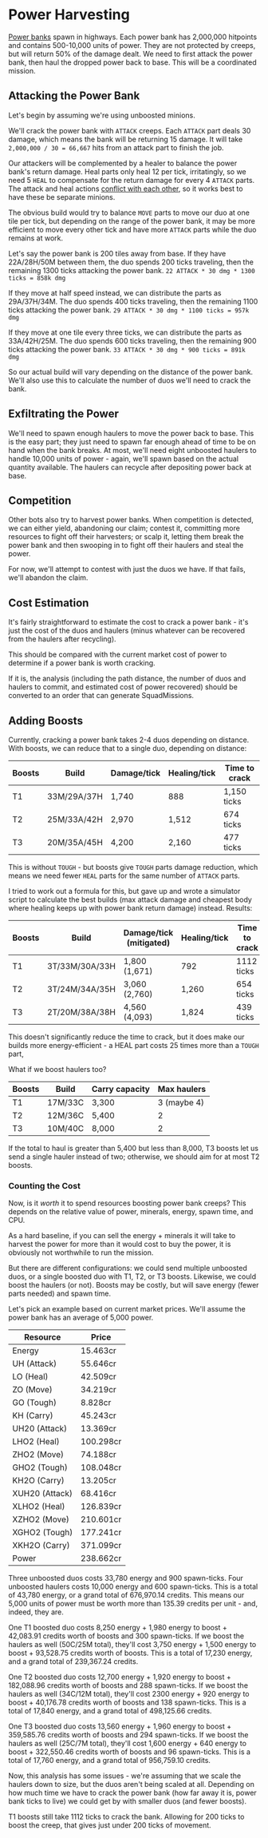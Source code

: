 # Power Harvesting

[Power banks](https://docs.screeps.com/api/#StructurePowerBank) spawn in highways. Each power bank has 2,000,000 hitpoints and contains 500-10,000 units of power. They are not protected by creeps, but will return 50% of the damage dealt. We need to first attack the power bank, then haul the dropped power back to base. This will be a coordinated mission.

## Attacking the Power Bank

Let's begin by assuming we're using unboosted minions.

We'll crack the power bank with `ATTACK` creeps. Each `ATTACK` part deals 30 damage, which means the bank will be returning 15 damage. It will take `2,000,000 / 30 = 66,667` hits from an attack part to finish the job.

Our attackers will be complemented by a healer to balance the power bank's return damage. Heal parts only heal 12 per tick, irritatingly, so we need 5 `HEAL` to compensate for the return damage for every 4 `ATTACK` parts. The attack and heal actions [conflict with each other](https://docs.screeps.com/simultaneous-actions.html), so it works best to have these be separate minions.

The obvious build would try to balance `MOVE` parts to move our duo at one tile per tick, but depending on the range of the power bank, it may be more efficient to move every other tick and have more `ATTACK` parts while the duo remains at work.

Let's say the power bank is 200 tiles away from base. If they have 22A/28H/50M between them, the duo spends 200 ticks traveling, then the remaining 1300 ticks attacking the power bank. `22 ATTACK * 30 dmg * 1300 ticks = 858k dmg` 

If they move at half speed instead, we can distribute the parts as 29A/37H/34M. The duo spends 400 ticks traveling, then the remaining 1100 ticks attacking the power bank. `29 ATTACK * 30 dmg * 1100 ticks = 957k dmg`

If they move at one tile every three ticks, we can distribute the parts as 33A/42H/25M. The duo spends 600 ticks traveling, then the remaining 900 ticks attacking the power bank. `33 ATTACK * 30 dmg * 900 ticks = 891k dmg`

So our actual build will vary depending on the distance of the power bank. We'll also use this to calculate the number of duos we'll need to crack the bank.

## Exfiltrating the Power

We'll need to spawn enough haulers to move the power back to base. This is the easy part; they just need to spawn far enough ahead of time to be on hand when the bank breaks. At most, we'll need eight unboosted haulers to handle 10,000 units of power - again, we'll spawn based on the actual quantity available. The haulers can recycle after depositing power back at base.

## Competition

Other bots also try to harvest power banks. When competition is detected, we can either yield, abandoning our claim; contest it, committing more resources to fight off their harvesters; or scalp it, letting them break the power bank and then swooping in to fight off their haulers and steal the power.

For now, we'll attempt to contest with just the duos we have. If that fails, we'll abandon the claim.

## Cost Estimation

It's fairly straightforward to estimate the cost to crack a power bank - it's just the cost of the duos and haulers (minus whatever can be recovered from the haulers after recycling).

This should be compared with the current market cost of power to determine if a power bank is worth cracking.

If it is, the analysis (including the path distance, the number of duos and haulers to commit, and estimated cost of power recovered) should be converted to an order that can generate SquadMissions.

## Adding Boosts

Currently, cracking a power bank takes 2-4 duos depending on distance. With boosts, we can reduce that to a single duo, depending on distance:

| Boosts | Build       | Damage/tick | Healing/tick | Time to crack |
| ------ | ----------- | ----------- | ------------ | ------------- |
| T1     | 33M/29A/37H | 1,740       | 888          | 1,150 ticks   |
| T2     | 25M/33A/42H | 2,970       | 1,512        | 674 ticks     |
| T3     | 20M/35A/45H | 4,200       | 2,160        | 477 ticks     |

This is without `TOUGH` - but boosts give `TOUGH` parts damage reduction, which means we need fewer `HEAL` parts for the same number of `ATTACK` parts. 

I tried to work out a formula for this, but gave up and wrote a simulator script to calculate the best builds (max attack damage and cheapest body where healing keeps up with power bank return damage) instead. Results:

| Boosts | Build          | Damage/tick (mitigated) | Healing/tick | Time to crack |
| ------ | -------------- | ----------------------- | ------------ | ------------- |
| T1     | 3T/33M/30A/33H | 1,800 (1,671)           | 792          | 1112 ticks    |
| T2     | 3T/24M/34A/35H | 3,060 (2,760)           | 1,260        | 654 ticks     |
| T3     | 2T/20M/38A/38H | 4,560 (4,093)           | 1,824        | 439 ticks     |

This doesn't significantly reduce the time to crack, but it does make our builds more energy-efficient - a HEAL part costs 25 times more than a `TOUGH` part,

What if we boost haulers too?

| Boosts | Build   | Carry capacity | Max haulers |
| ------ | ------- | -------------- | ----------- |
| T1     | 17M/33C | 3,300          | 3 (maybe 4) |
| T2     | 12M/36C | 5,400          | 2           |
| T3     | 10M/40C | 8,000          | 2           |

If the total to haul is greater than 5,400 but less than 8,000, T3 boosts let us send a single hauler instead of two; otherwise, we should aim for at most T2 boosts.

### Counting the Cost

Now, is it *worth* it to spend resources boosting power bank creeps? This depends on the relative value of power, minerals, energy, spawn time, and CPU.

As a hard baseline, if you can sell the energy + minerals it will take to harvest the power for more than it would cost to buy the power, it is obviously not worthwhile to run the mission.

But there are different configurations: we could send multiple unboosted duos, or a single boosted duo with T1, T2, or T3 boosts. Likewise, we could boost the haulers (or not). Boosts may be costly, but will save energy (fewer parts needed) and spawn time.

Let's pick an example based on current market prices. We'll assume the power bank has an average of 5,000 power.

| Resource       | Price     |
| -------------- | --------- |
| Energy         | 15.463cr  |
| UH (Attack)    | 55.646cr  |
| LO (Heal)      | 42.509cr  |
| ZO (Move)      | 34.219cr  |
| GO (Tough)     | 8.828cr   |
| KH (Carry)     | 45.243cr  |
| UH20 (Attack)  | 13.369cr  |
| LHO2 (Heal)    | 100.298cr |
| ZHO2 (Move)    | 74.188cr  |
| GHO2 (Tough)   | 108.048cr |
| KH2O (Carry)   | 13.205cr  |
| XUH20 (Attack) | 68.416cr  |
| XLHO2 (Heal)   | 126.839cr |
| XZHO2 (Move)   | 210.601cr |
| XGHO2 (Tough)  | 177.241cr |
| XKH2O (Carry)  | 371.099cr |
| Power          | 238.662cr |

Three unboosted duos costs 33,780 energy and 900 spawn-ticks. Four unboosted haulers costs 10,000 energy and 600 spawn-ticks. This is a total of 43,780 energy, or a grand total of 676,970.14 credits. This means our 5,000 units of power must be worth more than 135.39 credits per unit - and, indeed, they are.

One T1 boosted duo costs 8,250 energy + 1,980 energy to boost + 42,083.91 credits worth of boosts and 300 spawn-ticks. If we boost the haulers as well (50C/25M total), they'll cost 3,750 energy + 1,500 energy to boost + 93,528.75 credits worth of boosts. This is a total of 17,230 energy, and a grand total of 239,367.24 credits.

One T2 boosted duo costs 12,700 energy + 1,920 energy to boost + 182,088.96 credits worth of boosts and 288 spawn-ticks. If we boost the haulers as well (34C/12M total), they'll cost 2300 energy + 920 energy to boost + 40,176.78 credits worth of boosts and 138 spawn-ticks. This is a total of 17,840 energy, and a grand total of 498,125.66 credits.

One T3 boosted duo costs 13,560 energy + 1,960 energy to boost + 359,585.76 credits worth of boosts and 294 spawn-ticks. If we boost the haulers as well (25C/7M total), they'll cost 1,600 energy + 640 energy to boost + 322,550.46 credits worth of boosts and 96 spawn-ticks. This is a total of 17,760 energy, and a grand total of 956,759.10 credits.

Now, this analysis has some issues - we're assuming that we scale the haulers down to size, but the duos aren't being scaled at all. Depending on how much time we have to crack the power bank (how far away it is, power bank ticks to live) we could get by with smaller duos (and fewer boosts).

T1 boosts still take 1112 ticks to crack the bank. Allowing for 200 ticks to boost the creep, that gives just under 200 ticks of movement. 